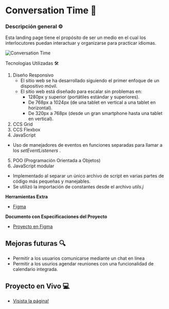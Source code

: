 # Conversation Time :speech_balloon:

### Descripción general ⚙️

Esta landing page tiene el propósito de ser un medio en el cual los interlocutores puedan interactuar y organizarse para practicar idiomas.

![Conversation Time](https://andruuul.github.io/conversation-time/)

Tecnologias Utilizadas 🛠️

1. Diseño Responsivo
   - El sitio web se ha desarrollado siguiendo el primer enfoque de un dispositivo móvil.
   - El sitio web está diseñado para escalar sin problemas en:
     - 1280px y superior (portátiles estándar y superiores).
     - De 768px a 1024px (de una tablet en vertical a una tablet en horizontal).
     - De 320px a 768px (desde un gran smartphone hasta una tablet en vertical).
2. CCS Grid
3. CCS Flexbox
4. JavaScript

- Uso de manejadores de eventos en funciones separadas para llamar a los _setEventListeners_ .
5. POO (Programación Orientada a Objetos)
6. JavaScript modular

- Implementado al separar un único archivo de script en varias partes de código más pequeñas y manejables.
- Se utilizó la importación de constantes desde el archivo _utils.j_

**Herramientas Extra**

- [Figma](https://figma.com/)

**Documento con Especificaciones del Proyecto**

- [Proyecto en Figma](https://www.figma.com/file/DTp0Ay2nLu0EiSn4SAgLj4/proyecto-hackathon?node-id=0%3A1&t=4p72vfrxNLMJgfSe-0)

## Mejoras futuras 🔍

- Permitir a los usuarios comunicarse mediante un chat en línea
- Permitir a los usurios agendar reuniones con una funcionalidad de calendario integrada.

## Proyecto en Vivo 💻

- [Visista la página!](https://andruuul.github.io/conversation-time/)
